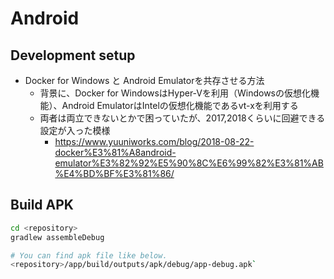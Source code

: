 # Android

## Development setup

* Docker for Windows と Android Emulatorを共存させる方法
  * 背景に、Docker for WindowsはHyper-Vを利用（Windowsの仮想化機能）、Android EmulatorはIntelの仮想化機能であるvt-xを利用する
  * 両者は両立できないとかで困っていたが、2017,2018くらいに回避できる設定が入った模様
     * https://www.yuuniworks.com/blog/2018-08-22-docker%E3%81%A8android-emulator%E3%82%92%E5%90%8C%E6%99%82%E3%81%AB%E4%BD%BF%E3%81%86/


## Build APK

```sh
cd <repository>
gradlew assembleDebug

# You can find apk file like below.
<repository>/app/build/outputs/apk/debug/app-debug.apk`
```
